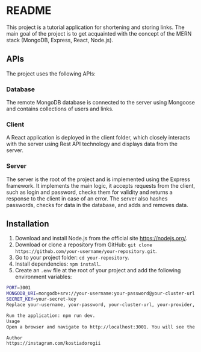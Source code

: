 # README

This project is a tutorial application for shortening and storing links. The main goal of the project is to get acquainted with the concept of the MERN stack (MongoDB, Express, React, Node.js).

## APIs

The project uses the following APIs:

### Database

The remote MongoDB database is connected to the server using Mongoose and contains collections of users and links.

### Client

A React application is deployed in the client folder, which closely interacts with the server using Rest API technology and displays data from the server.

### Server

The server is the root of the project and is implemented using the Express framework. It implements the main logic, it accepts requests from the client, such as login and password, checks them for validity and returns a response to the client in case of an error. The server also hashes passwords, checks for data in the database, and adds and removes data.

## Installation

1. Download and install Node.js from the official site https://nodejs.org/.
2. Download or clone a repository from GitHub: `git clone https://github.com/your-username/your-repository.git`.
3. Go to your project folder: `cd your-repository`.
4. Install dependencies: `npm install`.
5. Create an `.env` file at the root of your project and add the following environment variables:

```bash
PORT=3001
MONGODB_URI=mongodb+srv://your-username:your-password@your-cluster-url.your-provider.net/your-database-name?retryWrites=true&w=majority
SECRET_KEY=your-secret-key
Replace your-username, your-password, your-cluster-url, your-provider, your-database-name and your-secret-key with your values.

Run the application: npm run dev.
Usage
Open a browser and navigate to http://localhost:3001. You will see the main page of the application. Here you can register or log in if you already have an account. After logging in, you will be able to add links, edit or delete them.

Author
https://instagram.com/kostiadorogii

